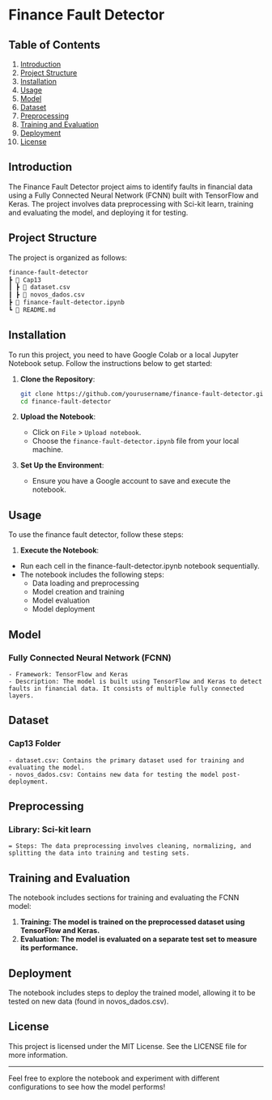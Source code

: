 # Finance Fault Detector

## Table of Contents
1. [Introduction](#introduction)
2. [Project Structure](#project-structure)
3. [Installation](#installation)
4. [Usage](#usage)
5. [Model](#model)
6. [Dataset](#dataset)
7. [Preprocessing](#preprocessing)
8. [Training and Evaluation](#training-and-evaluation)
9. [Deployment](#deployment)
10. [License](#license)

## Introduction
The Finance Fault Detector project aims to identify faults in financial data using a Fully Connected Neural Network (FCNN) built with TensorFlow and Keras. The project involves data preprocessing with Sci-kit learn, training and evaluating the model, and deploying it for testing.

## Project Structure
The project is organized as follows:
```sh
finance-fault-detector
┣ 📂 Cap13
┃ ┣ 📜 dataset.csv
┃ ┣ 📜 novos_dados.csv
┣ 📜 finance-fault-detector.ipynb
┗ 📜 README.md
```

## Installation
To run this project, you need to have Google Colab or a local Jupyter Notebook setup. Follow the instructions below to get started:

1. **Clone the Repository**:
   ```bash
   git clone https://github.com/yourusername/finance-fault-detector.git
   cd finance-fault-detector

2. **Upload the Notebook**:
   - Click on `File` > `Upload notebook`.
   - Choose the `finance-fault-detector.ipynb` file from your local machine.

3. **Set Up the Environment**:
   - Ensure you have a Google account to save and execute the notebook.

## Usage
To use the finance fault detector, follow these steps:

1. **Execute the Notebook**:
  - Run each cell in the finance-fault-detector.ipynb notebook sequentially.
  - The notebook includes the following steps:
    - Data loading and preprocessing
    - Model creation and training
    - Model evaluation
    - Model deployment

## Model
 ### Fully Connected Neural Network (FCNN)
    - Framework: TensorFlow and Keras
    - Description: The model is built using TensorFlow and Keras to detect faults in financial data. It consists of multiple fully connected layers.

## Dataset
 ### Cap13 Folder
    - dataset.csv: Contains the primary dataset used for training and evaluating the model.
    - novos_dados.csv: Contains new data for testing the model post-deployment.

## Preprocessing
 ### Library: Sci-kit learn
    = Steps: The data preprocessing involves cleaning, normalizing, and splitting the data into training and testing sets.

## Training and Evaluation
 The notebook includes sections for training and evaluating the FCNN model:
  1. **Training: The model is trained on the preprocessed dataset using TensorFlow and Keras.**
  2. **Evaluation: The model is evaluated on a separate test set to measure its performance.**

## Deployment
  The notebook includes steps to deploy the trained model, allowing it to be tested on new data (found in novos_dados.csv).

## License
  This project is licensed under the MIT License. See the LICENSE file for more information.

---

Feel free to explore the notebook and experiment with different configurations to see how the model performs!
